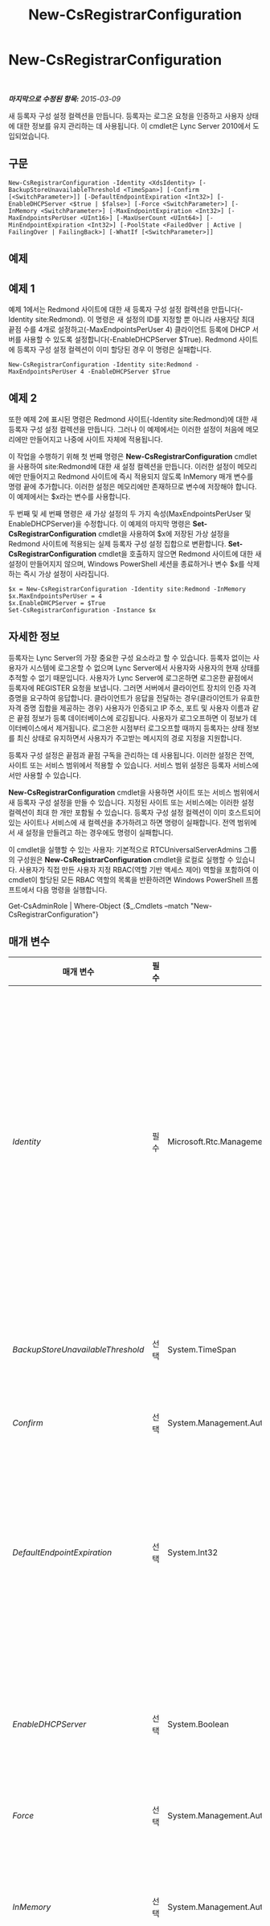 ﻿---
title: New-CsRegistrarConfiguration
TOCTitle: New-CsRegistrarConfiguration
ms:assetid: 3cd02e36-629f-4ace-841a-1064fc423cfd
ms:mtpsurl: https://technet.microsoft.com/ko-kr/library/Gg425893(v=OCS.15)
ms:contentKeyID: 49303382
ms.date: 08/10/2015
mtps_version: v=OCS.15
ms.translationtype: HT
---

# New-CsRegistrarConfiguration

 

_**마지막으로 수정된 항목:** 2015-03-09_

새 등록자 구성 설정 컬렉션을 만듭니다. 등록자는 로그온 요청을 인증하고 사용자 상태에 대한 정보를 유지 관리하는 데 사용됩니다. 이 cmdlet은 Lync Server 2010에서 도입되었습니다.

## 구문

    New-CsRegistrarConfiguration -Identity <XdsIdentity> [-BackupStoreUnavailableThreshold <TimeSpan>] [-Confirm [<SwitchParameter>]] [-DefaultEndpointExpiration <Int32>] [-EnableDHCPServer <$true | $false>] [-Force <SwitchParameter>] [-InMemory <SwitchParameter>] [-MaxEndpointExpiration <Int32>] [-MaxEndpointsPerUser <UInt16>] [-MaxUserCount <UInt64>] [-MinEndpointExpiration <Int32>] [-PoolState <FailedOver | Active | FailingOver | FailingBack>] [-WhatIf [<SwitchParameter>]]

## 예제

## 예제 1

예제 1에서는 Redmond 사이트에 대한 새 등록자 구성 설정 컬렉션을 만듭니다(-Identity site:Redmond). 이 명령은 새 설정의 ID를 지정할 뿐 아니라 사용자당 최대 끝점 수를 4개로 설정하고(-MaxEndpointsPerUser 4) 클라이언트 등록에 DHCP 서버를 사용할 수 있도록 설정합니다(-EnableDHCPServer $True). Redmond 사이트에 등록자 구성 설정 컬렉션이 이미 할당된 경우 이 명령은 실패합니다.

    New-CsRegistrarConfiguration -Identity site:Redmond -MaxEndpointsPerUser 4 -EnableDHCPServer $True

## 예제 2

또한 예제 2에 표시된 명령은 Redmond 사이트(-Identity site:Redmond)에 대한 새 등록자 구성 설정 컬렉션을 만듭니다. 그러나 이 예제에서는 이러한 설정이 처음에 메모리에만 만들어지고 나중에 사이트 자체에 적용됩니다.

이 작업을 수행하기 위해 첫 번째 명령은 **New-CsRegistrarConfiguration** cmdlet을 사용하여 site:Redmond에 대한 새 설정 컬렉션을 만듭니다. 이러한 설정이 메모리에만 만들어지고 Redmond 사이트에 즉시 적용되지 않도록 InMemory 매개 변수를 명령 끝에 추가합니다. 이러한 설정은 메모리에만 존재하므로 변수에 저장해야 합니다. 이 예제에서는 $x라는 변수를 사용합니다.

두 번째 및 세 번째 명령은 새 가상 설정의 두 가지 속성(MaxEndpointsPerUser 및 EnableDHCPServer)을 수정합니다. 이 예제의 마지막 명령은 **Set-CsRegistrarConfiguration** cmdlet을 사용하여 $x에 저장된 가상 설정을 Redmond 사이트에 적용되는 실제 등록자 구성 설정 집합으로 변환합니다. **Set-CsRegistrarConfiguration** cmdlet을 호출하지 않으면 Redmond 사이트에 대한 새 설정이 만들어지지 않으며, Windows PowerShell 세션을 종료하거나 변수 $x를 삭제하는 즉시 가상 설정이 사라집니다.

    $x = New-CsRegistrarConfiguration -Identity site:Redmond -InMemory 
    $x.MaxEndpointsPerUser = 4 
    $x.EnableDHCPServer = $True
    Set-CsRegistrarConfiguration -Instance $x

## 자세한 정보

등록자는 Lync Server의 가장 중요한 구성 요소라고 할 수 있습니다. 등록자 없이는 사용자가 시스템에 로그온할 수 없으며 Lync Server에서 사용자와 사용자의 현재 상태를 추적할 수 없기 때문입니다. 사용자가 Lync Server에 로그온하면 로그온한 끝점에서 등록자에 REGISTER 요청을 보냅니다. 그러면 서버에서 클라이언트 장치의 인증 자격 증명을 요구하여 응답합니다. 클라이언트가 응답을 전달하는 경우(클라이언트가 유효한 자격 증명 집합을 제공하는 경우) 사용자가 인증되고 IP 주소, 포트 및 사용자 이름과 같은 끝점 정보가 등록 데이터베이스에 로깅됩니다. 사용자가 로그오프하면 이 정보가 데이터베이스에서 제거됩니다. 로그온한 시점부터 로그오프할 때까지 등록자는 상태 정보를 최신 상태로 유지하면서 사용자가 주고받는 메시지의 경로 지정을 지원합니다.

등록자 구성 설정은 끝점과 끝점 구독을 관리하는 데 사용됩니다. 이러한 설정은 전역, 사이트 또는 서비스 범위에서 적용할 수 있습니다. 서비스 범위 설정은 등록자 서비스에서만 사용할 수 있습니다.

**New-CsRegistrarConfiguration** cmdlet을 사용하면 사이트 또는 서비스 범위에서 새 등록자 구성 설정을 만들 수 있습니다. 지정된 사이트 또는 서비스에는 이러한 설정 컬렉션이 최대 한 개만 포함될 수 있습니다. 등록자 구성 설정 컬렉션이 이미 호스트되어 있는 사이트나 서비스에 새 컬렉션을 추가하려고 하면 명령이 실패합니다. 전역 범위에서 새 설정을 만들려고 하는 경우에도 명령이 실패합니다.

이 cmdlet을 실행할 수 있는 사용자: 기본적으로 RTCUniversalServerAdmins 그룹의 구성원은 **New-CsRegistrarConfiguration** cmdlet을 로컬로 실행할 수 있습니다. 사용자가 직접 만든 사용자 지정 RBAC(역할 기반 액세스 제어) 역할을 포함하여 이 cmdlet이 할당된 모든 RBAC 역할의 목록을 반환하려면 Windows PowerShell 프롬프트에서 다음 명령을 실행합니다.

Get-CsAdminRole | Where-Object {$\_.Cmdlets –match "New-CsRegistrarConfiguration"}

## 매개 변수


<table>
<colgroup>
<col style="width: 25%" />
<col style="width: 25%" />
<col style="width: 25%" />
<col style="width: 25%" />
</colgroup>
<thead>
<tr class="header">
<th>매개 변수</th>
<th>필수</th>
<th>유형</th>
<th>설명</th>
</tr>
</thead>
<tbody>
<tr class="odd">
<td><p><em>Identity</em></p></td>
<td><p>필수</p></td>
<td><p>Microsoft.Rtc.Management.Xds.XdsIdentity</p></td>
<td><p>만들려는 등록자 구성 설정의 고유 식별자입니다. 사이트 범위에서 구성된 설정을 만들려면 -Identity site:Redmond와 유사한 구문을 사용합니다. 서비스 수준에서 설정을 만들려면 -Identity service:Registrar:atl-cs-001.litwareinc.com과 유사한 구문을 사용합니다. 지정된 사이트 또는 서비스에는 등록자 설정 컬렉션이 최대 한 개만 포함될 수 있습니다. Identity가 site:Redmond인 새 컬렉션을 만들려고 하는데 Redmond 사이트에 등록자 설정 컬렉션이 이미 호스트되어 있으면 명령이 실패합니다.</p>
<p>또한 전역 범위에서는 새 등록자 설정을 만들 수 없습니다. 전역 범위에서 값을 변경하려면 <strong>Set-CsRegistrarConfiguration</strong> cmdlet을 사용합니다.</p></td>
</tr>
<tr class="even">
<td><p><em>BackupStoreUnavailableThreshold</em></p></td>
<td><p>선택</p></td>
<td><p>System.TimeSpan</p></td>
<td><p>시스템이 백업 저장소를 사용할 수 없다고 결정할 때까지 대기하는 시간을 지정합니다. 이 시간이 지나면 사용자가 지속 가능 모드로 전환됩니다. 기본값은 30분(00:30:00)입니다.</p></td>
</tr>
<tr class="odd">
<td><p><em>Confirm</em></p></td>
<td><p>선택</p></td>
<td><p>System.Management.Automation.SwitchParameter</p></td>
<td><p>명령을 실행하기 전에 확인 메시지를 표시합니다.</p></td>
</tr>
<tr class="even">
<td><p><em>DefaultEndpointExpiration</em></p></td>
<td><p>선택</p></td>
<td><p>System.Int32</p></td>
<td><p>끝점은 로그온 시 만료 시간 제한을 요청할 수 있습니다. 이 옵션은 끝점이 서버에 연결하고 연장을 요청하기 전에 시스템에 로그온된 상태로 유지될 수 있는 시간 간격을 지정합니다. DefaultEndpointExpiration 속성은 특정 시간 제한 값을 요청하지 않는 클라이언트의 만료 시간 제한 간격을 나타냅니다.</p>
<p>DefaultEndpointExpiration은 300(5분)에서 900(15분) 사이여야 합니다. 기본값은 600(10분)입니다.</p></td>
</tr>
<tr class="odd">
<td><p><em>EnableDHCPServer</em></p></td>
<td><p>선택</p></td>
<td><p>System.Boolean</p></td>
<td><p>끝점에서 DHCP 서버를 사용하여 등록자를 찾을 수 있는지 여부를 나타냅니다. True일 경우 클라이언트가 처음 시작할 때 DHCP 알림 메시지를 보내고, DHCP 서버가 사용자를 로그온시키는 데 사용할 수 있는 등록자의 FQDN(정규화된 도메인 이름)을 보내 응답합니다.</p></td>
</tr>
<tr class="even">
<td><p><em>Force</em></p></td>
<td><p>선택</p></td>
<td><p>System.Management.Automation.SwitchParameter</p></td>
<td><p>명령을 실행할 때 발생할 수 있는 심각하지 않은 오류 메시지를 표시하지 않습니다.</p></td>
</tr>
<tr class="odd">
<td><p><em>InMemory</em></p></td>
<td><p>선택</p></td>
<td><p>System.Management.Automation.SwitchParameter</p></td>
<td><p>개체를 실제로 영구 변경 사항으로 커밋하지 않고 개체 참조를 만듭니다. 이 매개 변수와 함께 호출된 이 cmdlet의 결과를 변수로 할당하면 개체 참조의 속성을 변경한 후 이 cmdlet과 일치하는 Set- cmdlet을 호출하여 해당 변경 사항을 커밋할 수 있습니다.</p></td>
</tr>
<tr class="even">
<td><p><em>MaxEndpointExpiration</em></p></td>
<td><p>선택</p></td>
<td><p>System.Int32</p></td>
<td><p>끝점이 로그온하면 만료 시간 제한을 요청할 수 있습니다. 이는 끝점이 서버에 연결하여 연장을 요청하기 전까지 시스템에 로그온 상태로 있을 수 있는 시간 간격을 지정합니다. MaxEndpointExpiration 속성은 클라이언트에 부여할 수 있는 최대 시간을 나타냅니다. 예를 들어 최대 시간이 600초로 설정되고 클라이언트가 시간 제한 간격으로 800초를 요청하는 경우 클라이언트에 제공되는 최대 허용 만료 기간은 600초입니다.</p>
<p>MaxEndpointExpiration은 300(5분)에서 900(15분) 사이여야 합니다. 기본값은 900입니다.</p></td>
</tr>
<tr class="odd">
<td><p><em>MaxEndpointsPerUser</em></p></td>
<td><p>선택</p></td>
<td><p>System.UInt16</p></td>
<td><p>사용자가 동시에 시스템에 연결할 수 있는 최대 끝점 수를 나타냅니다. 예를 들어 컴퓨터와 휴대폰을 동시에 사용하여 Lync Server에 로그온한 사용자는 2개의 끝점을 사용하는 것입니다. MaxEndpointsPerUser는 1에서 64(포함) 사이의 값으로 설정해야 합니다. 기본값은 8입니다.</p>
<p>사용자에게 끝점을 64개까지 허용할 수는 있지만 최대 끝점 수가 8을 초과하지 않는 것이 좋습니다. 9 이상의 값은 드물지만 Microsoft 지원 담당자가 제안한 경우 이전 버전과의 호환성을 위해 사용됩니다. 새 배포의 경우 최대 끝점 수가 8을 초과해서는 안 됩니다.</p>
<p>최대 끝점 수는 개별 사용자에게 여러 클라이언트에서 로그인을 제공하기 위한 것입니다. 따라서 이 설정은 전체 부서와 같은 사용자 그룹이 아닌 개별 사용자를 위해 만들어졌습니다.</p></td>
</tr>
<tr class="even">
<td><p><em>MaxUserCount</em></p></td>
<td><p>선택</p></td>
<td><p>System.UInt64</p></td>
<td><p>등록자에 동시에 로그온할 수 있는 최대 사용자 수를 나타냅니다. MaxUserCount는 2000에서 100000(포함) 사이의 정수 값으로 설정할 수 있습니다. 기본값은 12000입니다.</p></td>
</tr>
<tr class="odd">
<td><p><em>MinEndpointExpiration</em></p></td>
<td><p>선택</p></td>
<td><p>System.Int32</p></td>
<td><p>끝점이 로그온하면 만료 시간 제한을 요청할 수 있습니다. 이는 끝점이 서버에 연결하여 연장을 요청하기 전까지 시스템에 로그온 상태로 있을 수 있는 시간 간격을 지정합니다. MinEndpointExpiration 속성은 클라이언트에 부여할 수 있는 최소 시간을 나타냅니다. 예를 들어 최소 시간이 600초로 설정되고 클라이언트가 시간 제한 간격으로 200초를 요청하는 경우 클라이언트에 제공되는 최소 허용 만료 기간은 600초입니다.</p>
<p>MinEndpointExpiration은 300(5분)에서 900(15분) 사이여야 합니다. 기본값은 300입니다.</p></td>
</tr>
<tr class="even">
<td><p><em>PoolState</em></p></td>
<td><p>선택</p></td>
<td><p>Microsoft.Rtc.Management.WritableConfig.Settings.Registrar.PoolState</p></td>
<td><p>등록자 풀의 현재 상태입니다. 사용 가능한 값은 다음과 같습니다.</p>
<p>* Active</p>
<p>* FailedOver</p>
<p>* FailingOver</p>
<p>* FailedBack</p>
<p>기본값은 Active입니다.</p></td>
</tr>
<tr class="odd">
<td><p><em>WhatIf</em></p></td>
<td><p>선택</p></td>
<td><p>System.Management.Automation.SwitchParameter</p></td>
<td><p>명령을 실제로 실행하지 않고도 명령이 실행될 경우 발생할 수 있는 현상을 설명합니다.</p></td>
</tr>
</tbody>
</table>


## 입력 형식

없음. **New-CsRegistrarConfiguration** cmdlet은 파이프라인된 입력을 허용하지 않습니다.

## 반환 형식

**New-CsRegistrarConfiguration** cmdlet은 Microsoft.Rtc.Management.WritableConfig.Settings.Registrar.RegistrarSettings 개체의 새 인스턴스를 만듭니다.

## 참고 항목

#### 기타 리소스

[Get-CsRegistrarConfiguration](get-csregistrarconfiguration.md)  
[Remove-CsRegistrarConfiguration](remove-csregistrarconfiguration.md)  
[Set-CsRegistrarConfiguration](set-csregistrarconfiguration.md)

